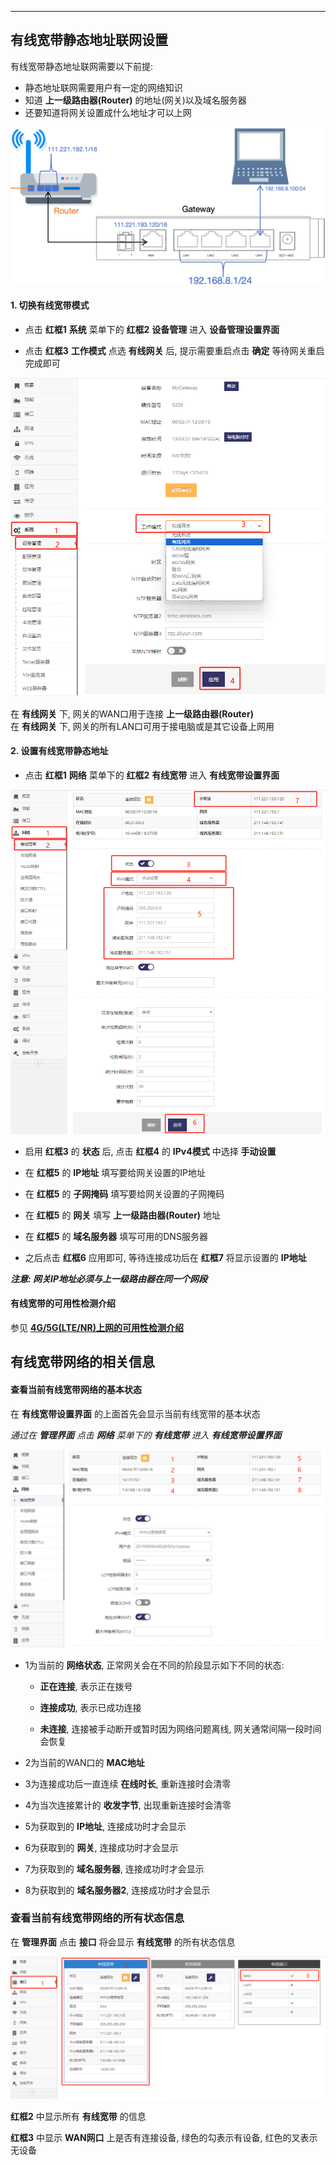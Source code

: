 ***

## 有线宽带静态地址联网设置

有线宽带静态地址联网需要以下前提:

- 静态地址联网需要用户有一定的网络知识   
- 知道 **上一级路由器(Router)** 的地址(网关)以及域名服务器   
- 还要知道将网关设置成什么地址才可以上网

![avatar](./wan_dhcp.jpg) 


#### 1. 切换有线宽带模式

- 点击 **红框1** **系统** 菜单下的 **红框2** **设备管理** 进入 **设备管理设置界面**   

- 点击 **红框3** **工作模式** 点选 **有线网关** 后, 提示需要重启点击 **确定** 等待网关重启完成即可   

![avatar](./wan_mode_cn.png) 

在 **有线网关** 下, 网关的WAN口用于连接 **上一级路由器(Router)**   
在 **有线网关** 下, 网关的所有LAN口可用于接电脑或是其它设备上网用

#### 2. 设置有线宽带静态地址

- 点击 **红框1** **网络** 菜单下的 **红框2** **有线宽带** 进入 **有线宽带设置界面**

![avatar](./wan_static_cn.png) 

- 启用 **红框3** 的 **状态** 后, 点击 **红框4** 的 **IPv4模式** 中选择 **手动设置**

- 在 **红框5** 的 **IP地址** 填写要给网关设置的IP地址

- 在 **红框5** 的 **子网掩码** 填写要给网关设置的子网掩码

- 在 **红框5** 的 **网关** 填写 **上一级路由器(Router)** 地址

- 在 **红框5** 的 **域名服务器** 填写可用的DNS服务器

- 之后点击 **红框6** 应用即可, 等待连接成功后在 **红框7** 将显示设置的 **IP地址**

***注意: 网关IP地址必须与上一级路由器在同一个网段***

#### 有线宽带的可用性检测介绍

参见 **[4G/5G(LTE/NR)上网的可用性检测介绍](../lte/lte_apn_cn.md#4g5gltenr上网的可用性检测介绍为了ltenr网络的可靠性必须阅读)**


## 有线宽带网络的相关信息

#### 查看当前有线宽带网络的基本状态

在 **有线宽带设置界面** 的上面首先会显示当前有线宽带的基本状态

*通过在 **管理界面** 点击 **网络** 菜单下的 **有线宽带** 进入 **有线宽带设置界面***

![avatar](./wan_pppoe_cn_status.png) 

- 1为当前的 **网络状态**, 正常网关会在不同的阶段显示如下不同的状态:

    - **正在连接**, 表示正在拨号

    - **连接成功**, 表示已成功连接

    - **未连接**, 连接被手动断开或暂时因为网络问题离线, 网关通常间隔一段时间会恢复


- 2为当前的WAN口的 **MAC地址**

- 3为连接成功后一直连续 **在线时长**, 重新连接时会清零

- 4为当次连接累计的 **收发字节**, 出现重新连接时会清零

- 5为获取到的 **IP地址**, 连接成功时才会显示

- 6为获取到的 **网关**, 连接成功时才会显示

- 7为获取到的 **域名服务器**, 连接成功时才会显示

- 8为获取到的 **域名服务器2**, 连接成功时才会显示


### 查看当前有线宽带网络的所有状态信息

在 **管理界面** 点击 **接口** 将会显示 **有线宽带** 的所有状态信息

![avatar](./wan_pppoe_cn_interface.png) 

**红框2** 中显示所有 **有线宽带** 的信息

**红框3** 中显示 **WAN网口** 上是否有连接设备, 绿色的勾表示有设备, 红色的叉表示无设备
